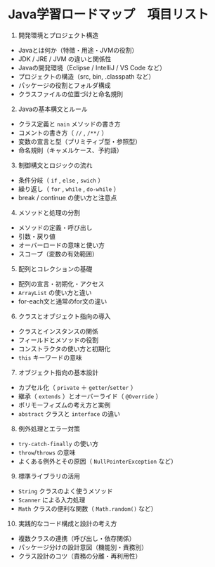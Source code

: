 # Java学習ロードマップ　項目リスト  

1. 開発環境とプロジェクト構造

- Javaとは何か（特徴・用途・JVMの役割） 
- JDK / JRE / JVM の違いと関係性
- Javaの開発環境（Eclipse / IntelliJ / VS Code など）
- プロジェクトの構造（src, bin, .classpath など） 
- パッケージの役割とフォルダ構成 
- クラスファイルの位置づけと命名規則  


2. Javaの基本構文とルール

- クラス定義と `nain` メソッドの書き方 
- コメントの書き方（ `//` , `/**/` ） 
- 変数の宣言と型（プリミティブ型・参照型） 
- 命名規則（キャメルケース、予約語）


3. 制御構文とロジックの流れ

- 条件分岐（ `if` , `else` , `swich` ） 
- 繰り返し（ `for` , `while` , `do-while` ） 
- break / continue の使い方と注意点  


4. メソッドと処理の分割

- メソッドの定義・呼び出し
- 引数・戻り値 
- オーバーロードの意味と使い方 
- スコープ（変数の有効範囲）  


5. 配列とコレクションの基礎

- 配列の宣言・初期化・アクセス 
- `ArrayList` の使い方と違い 
- for-each文と通常のfor文の違い  


6. クラスとオブジェクト指向の導入

- クラスとインスタンスの関係 
- フィールドとメソッドの役割 
- コンストラクタの使い方と初期化 
- `this` キーワードの意味  


7. オブジェクト指向の基本設計

- カプセル化（ `private` ＋ `getter`/`setter` ） 
- 継承（ `extends` ）とオーバーライド（ `@Override` ） 
- ポリモーフィズムの考え方と実例 
- `abstract` クラスと `interface` の違い  


8. 例外処理とエラー対策

-  `try-catch-finally` の使い方 
-  `throw`/`throws` の意味 
- よくある例外とその原因（ `NullPointerException` など）  


9. 標準ライブラリの活用

-  `String` クラスのよく使うメソッド 
-  `Scanner` による入力処理 
-  `Math` クラスの便利な関数（ `Math.random()` など）  


10. 実践的なコード構成と設計の考え方

- 複数クラスの連携（呼び出し・依存関係） 
- パッケージ分けの設計意図（機能別・責務別） 
- クラス設計のコツ（責務の分離・再利用性）  


